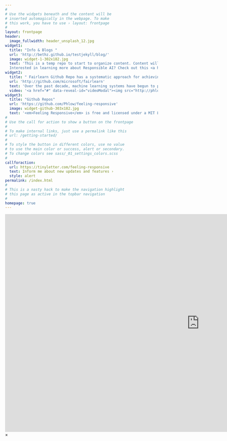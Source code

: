 ```yaml
---
#
# Use the widgets beneath and the content will be
# inserted automagically in the webpage. To make
# this work, you have to use › layout: frontpage
#
layout: frontpage
header:
  image_fullwidth: header_unsplash_12.jpg
widget1:
  title: "Info & Blogs "
  url: 'http://bethz.github.io/testjekyll/blog/'
  image: widget-1-302x182.jpg
  text: 'This is a temp repo to start to organize content. Content will be moved to a permanent url when available.<br>
  Interested in learning more about Responsible AI? Check out this <a href="https://learn.microsoft.com/activity/S3332473/launch/#/">interesting course</a>. '
widget2:
  title: " Fairlearn Github Repo has a systematic approach for achieving fairness in a binary classification"
  url: 'http://github.com/microsoft/fairlearn'
  text: 'Over the past decade, machine learning systems have begun to play a key role in many high-stakes decisions. <br>Who is interviewed for a job? <br>Who is approved for a bank loan? <br>Work on these challenges has resulted in a <a href=https://www.microsoft.com/en-us/research/blog/machine-learning-for-fair-decisions/>method </a> which uses a reduction technique to turn any common classifier into a "fair" one. <a href=github.com/microsoft/fairlearn>Try it out</a>.'
  video: '<a href="#" data-reveal-id="videoModal"><img src="http://phlow.github.io/feeling-responsive/images/start-video-feeling-responsive-302x182.jpg" width="302" height="182" alt=""/></a>'
widget3:
  title: "Github Repos"
  url: 'https://github.com/Phlow/feeling-responsive'
  image: widget-github-303x182.jpg
  text: '<em>Feeling Responsive</em> is free and licensed under a MIT License. Make it your own and start building. Grab the <a href="https://github.com/Phlow/feeling-responsive/tree/bare-bones-version">Bare-Bones-Version</a> for a fresh start or learn how to use it with the <a href="https://github.com/Phlow/feeling-responsive/tree/gh-pages">education-version</a> with sample posts and images. Then tell me via Twitter <a href="http://twitter.com/phlow">@phlow</a>.'
#
# Use the call for action to show a button on the frontpage
#
# To make internal links, just use a permalink like this
# url: /getting-started/
#
# To style the button in different colors, use no value
# to use the main color or success, alert or secondary.
# To change colors see sass/_01_settings_colors.scss
#
callforaction:
  url: https://tinyletter.com/feeling-responsive
  text: Inform me about new updates and features ›
  style: alert
permalink: /index.html
#
# This is a nasty hack to make the navigation highlight
# this page as active in the topbar navigation
#
homepage: true
---
```


<div id="videoModal" class="reveal-modal large" data-reveal="">
  <div class="flex-video widescreen vimeo" style="display: block;">
    <iframe width="1280" height="720" src="https://www.youtube.com/embed/3b5zCFSmVvU" frameborder="0" allowfullscreen></iframe>
  </div>
  <a class="close-reveal-modal">&#215;</a>
</div>